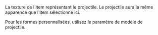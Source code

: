 La texture de l'item représentant le projectile. Le projectile aura la même apparence que l'item sélectionné ici.

Pour les formes personnalisées, utilisez le paramètre de modèle de projectile.